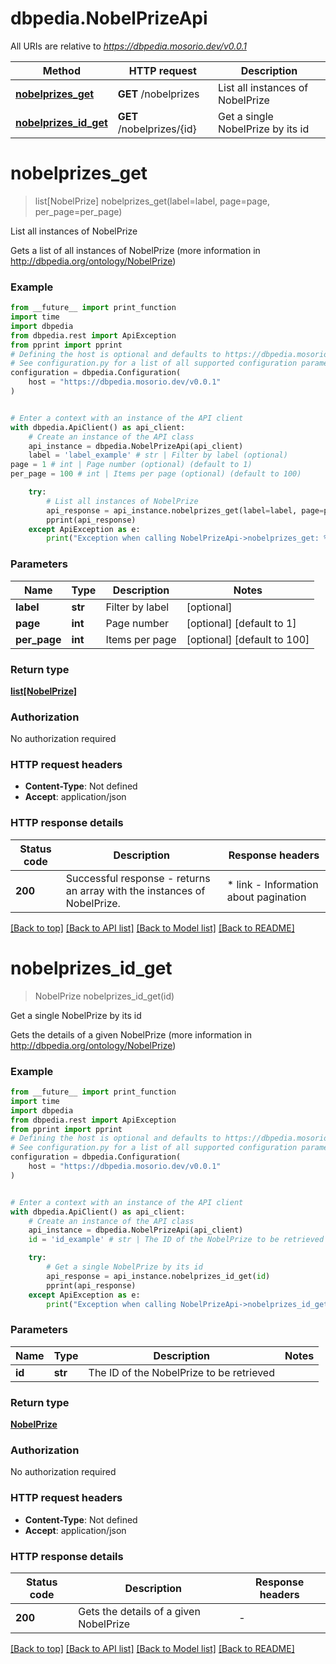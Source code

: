 # dbpedia.NobelPrizeApi

All URIs are relative to *https://dbpedia.mosorio.dev/v0.0.1*

Method | HTTP request | Description
------------- | ------------- | -------------
[**nobelprizes_get**](NobelPrizeApi.md#nobelprizes_get) | **GET** /nobelprizes | List all instances of NobelPrize
[**nobelprizes_id_get**](NobelPrizeApi.md#nobelprizes_id_get) | **GET** /nobelprizes/{id} | Get a single NobelPrize by its id


# **nobelprizes_get**
> list[NobelPrize] nobelprizes_get(label=label, page=page, per_page=per_page)

List all instances of NobelPrize

Gets a list of all instances of NobelPrize (more information in http://dbpedia.org/ontology/NobelPrize)

### Example

```python
from __future__ import print_function
import time
import dbpedia
from dbpedia.rest import ApiException
from pprint import pprint
# Defining the host is optional and defaults to https://dbpedia.mosorio.dev/v0.0.1
# See configuration.py for a list of all supported configuration parameters.
configuration = dbpedia.Configuration(
    host = "https://dbpedia.mosorio.dev/v0.0.1"
)


# Enter a context with an instance of the API client
with dbpedia.ApiClient() as api_client:
    # Create an instance of the API class
    api_instance = dbpedia.NobelPrizeApi(api_client)
    label = 'label_example' # str | Filter by label (optional)
page = 1 # int | Page number (optional) (default to 1)
per_page = 100 # int | Items per page (optional) (default to 100)

    try:
        # List all instances of NobelPrize
        api_response = api_instance.nobelprizes_get(label=label, page=page, per_page=per_page)
        pprint(api_response)
    except ApiException as e:
        print("Exception when calling NobelPrizeApi->nobelprizes_get: %s\n" % e)
```

### Parameters

Name | Type | Description  | Notes
------------- | ------------- | ------------- | -------------
 **label** | **str**| Filter by label | [optional] 
 **page** | **int**| Page number | [optional] [default to 1]
 **per_page** | **int**| Items per page | [optional] [default to 100]

### Return type

[**list[NobelPrize]**](NobelPrize.md)

### Authorization

No authorization required

### HTTP request headers

 - **Content-Type**: Not defined
 - **Accept**: application/json

### HTTP response details
| Status code | Description | Response headers |
|-------------|-------------|------------------|
**200** | Successful response - returns an array with the instances of NobelPrize. |  * link - Information about pagination <br>  |

[[Back to top]](#) [[Back to API list]](../README.md#documentation-for-api-endpoints) [[Back to Model list]](../README.md#documentation-for-models) [[Back to README]](../README.md)

# **nobelprizes_id_get**
> NobelPrize nobelprizes_id_get(id)

Get a single NobelPrize by its id

Gets the details of a given NobelPrize (more information in http://dbpedia.org/ontology/NobelPrize)

### Example

```python
from __future__ import print_function
import time
import dbpedia
from dbpedia.rest import ApiException
from pprint import pprint
# Defining the host is optional and defaults to https://dbpedia.mosorio.dev/v0.0.1
# See configuration.py for a list of all supported configuration parameters.
configuration = dbpedia.Configuration(
    host = "https://dbpedia.mosorio.dev/v0.0.1"
)


# Enter a context with an instance of the API client
with dbpedia.ApiClient() as api_client:
    # Create an instance of the API class
    api_instance = dbpedia.NobelPrizeApi(api_client)
    id = 'id_example' # str | The ID of the NobelPrize to be retrieved

    try:
        # Get a single NobelPrize by its id
        api_response = api_instance.nobelprizes_id_get(id)
        pprint(api_response)
    except ApiException as e:
        print("Exception when calling NobelPrizeApi->nobelprizes_id_get: %s\n" % e)
```

### Parameters

Name | Type | Description  | Notes
------------- | ------------- | ------------- | -------------
 **id** | **str**| The ID of the NobelPrize to be retrieved | 

### Return type

[**NobelPrize**](NobelPrize.md)

### Authorization

No authorization required

### HTTP request headers

 - **Content-Type**: Not defined
 - **Accept**: application/json

### HTTP response details
| Status code | Description | Response headers |
|-------------|-------------|------------------|
**200** | Gets the details of a given NobelPrize |  -  |

[[Back to top]](#) [[Back to API list]](../README.md#documentation-for-api-endpoints) [[Back to Model list]](../README.md#documentation-for-models) [[Back to README]](../README.md)

